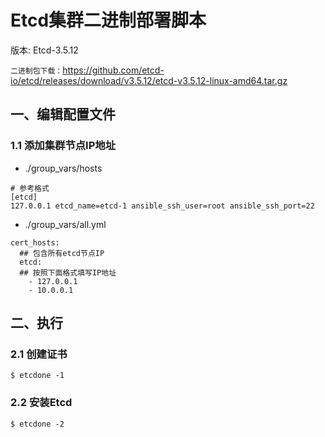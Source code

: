 # Etcd集群二进制部署脚本

版本: Etcd-3.5.12

`二进制包下载：`<https://github.com/etcd-io/etcd/releases/download/v3.5.12/etcd-v3.5.12-linux-amd64.tar.gz>


## 一、编辑配置文件
### 1.1 添加集群节点IP地址

- ./group_vars/hosts

```
# 参考格式
[etcd]
127.0.0.1 etcd_name=etcd-1 ansible_ssh_user=root ansible_ssh_port=22
```
- ./group_vars/all.yml

```
cert_hosts:
  ## 包含所有etcd节点IP
  etcd:
  ## 按照下面格式填写IP地址
    - 127.0.0.1
    - 10.0.0.1
```

## 二、执行
### 2.1 创建证书

```
$ etcdone -1
```

### 2.2 安装Etcd

```
$ etcdone -2
```
